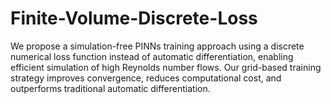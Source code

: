 # Finite-Volume-Discrete-Loss
 We propose a simulation-free PINNs training approach using a discrete numerical loss function instead of automatic differentiation, enabling efficient simulation of high Reynolds number flows. Our grid-based training strategy improves convergence, reduces computational cost, and outperforms traditional automatic differentiation. 
